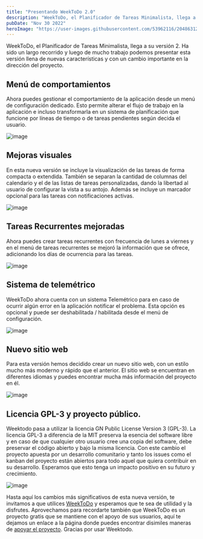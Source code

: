 ```yaml
---
title: "Presentando WeekToDo 2.0"
description: "WeekToDo, el Planificador de Tareas Minimalista, llega a su versión 2"
pubDate: "Nov 30 2022"
heroImage: "https://user-images.githubusercontent.com/53962116/204863123-e37bb190-234d-4824-aed0-0b10cd7da102.png"
---
```


WeekToDo, el Planificador de Tareas Minimalista, llega a su versión 2. Ha sido un largo recorrido y luego de mucho trabajo podemos presentar esta versión llena de nuevas características y con un cambio importante en la dirección del proyecto.

##  Menú de comportamientos

Ahora puedes gestionar el comportamiento de la aplicación desde un menú de configuración dedicado. Esto permite alterar el flujo de trabajo en la aplicación e incluso transformarla en un sistema de planificación que funcione por líneas de tiempo o de tareas pendientes según decida el usuario.

![image](https://user-images.githubusercontent.com/53962116/204861565-ceb54949-66ce-4bcc-a53c-ae98304b14b4.png)

##  Mejoras visuales

En esta nueva versión se incluye la visualización de las tareas de forma compacta o extendida. También se separan la cantidad de columnas del calendario y el de las listas de tareas personalizadas, dando la libertad al usuario de configurar la vista a su antojo. Además se incluye un marcador opcional para las tareas con notificaciones activas.

![image](https://user-images.githubusercontent.com/53962116/204862077-fea6c262-f552-40ed-bf89-049bee32380d.png)

##  Tareas Recurrentes mejoradas 

Ahora puedes crear tareas recurrentes con frecuencia de lunes a viernes y en el menú de tareas recurrentes se mejoró la información que se ofrece, adicionando los días de ocurrencia para las tareas.

![image](https://user-images.githubusercontent.com/53962116/204862505-7dd68483-3220-4943-b237-d7ce33023590.png)

## Sistema de telemétrico

WeekToDo ahora cuenta con un sistema Telemétrico para en caso de ocurrir algún error en la aplicación notificar el problema. Esta opción es opcional y puede ser deshabilitada / habilitada desde el menú de configuración.

![image](https://user-images.githubusercontent.com/53962116/204865903-3cd90812-e734-4591-b435-093b1aa2884a.png)

## Nuevo sitio web 

Para esta versión hemos decidido crear un nuevo sitio web, con un estilo mucho más moderno y rápido que el anterior. El sitio web se encuentran en diferentes idiomas y puedes encontrar mucha más información del proyecto en él.

![image](https://user-images.githubusercontent.com/53962116/204866356-a7a1a675-147b-42ba-bea6-6551c9e06da7.png)

## Licencia GPL-3 y proyecto público.

Weektodo pasa a utilizar la licencia GN Public License Version 3 (GPL-3). La licencia GPL-3 a diferencia de la MIT preserva la esencia del software libre y en caso de que cualquier otro usuario cree una copia del software, debe preservar el código abierto y bajo la misma licencia. Con este cambio el proyecto apuesta por un desarrollo comunitario y tanto los issues como el kanban del proyecto están abiertos para todo aquel que quiera contribuir en su desarrollo. Esperamos que esto tenga un impacto positivo en su futuro y crecimiento.

![image](https://user-images.githubusercontent.com/53962116/204868789-de4687fd-7112-4405-8be3-5a2334595170.png)

Hasta aquí los cambios más significativos de esta nueva versión, te invitamos a que utilices [WeekToDo](https://weektodo.me) y esperamos que te sea de utilidad y la disfrutes. Aprovechamos para recordarte también que WeekToDo es un proyecto gratis que se mantiene con el apoyo de sus usuarios, aquí te dejamos un enlace a la página donde puedes encontrar disimiles maneras de [apoyar el proyecto](https://weektodo.me/support-us). Gracias por usar Weektodo.
